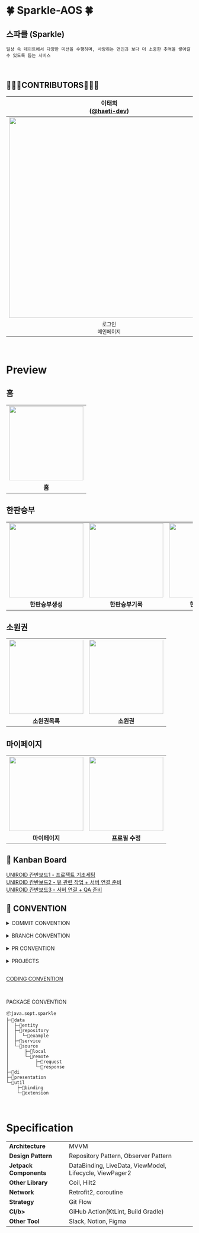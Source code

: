# 🍀 Sparkle-AOS 🍀

## 스파클 (Sparkle)

```
일상 속 데이트에서 다양한 미션을 수행하며, 사랑하는 연인과 보다 더 소중한 추억을 쌓아갈 수 있도록 돕는 서비스
```
<br>

## 🧑🏻‍💻CONTRIBUTORS🧑🏻‍💻
| 이태희<br/>([@haeti-dev](https://github.com/haeti-dev)) | 이동기<br/>([@rkdmf1026](https://github.com/rkdmf1026)) | 이준희<br/>([@l2zh](https://github.com/l2zh)) | 김수빈<br/>([@sub101](https://github.com/sub101)) |
| :---: | :---: | :---: | :---: |
| <img width="540"  src="https://github.com/sub101/Study-Kotlin/assets/58244158/25713f24-e44e-4562-93b0-6c604eb056e2"/> | <img width="540"  src="https://github.com/sub101/Study-Kotlin/assets/58244158/e34ed735-e4d1-49d0-952f-71d2b8d0dfbf"/> | <img width="540"  src="https://github.com/sub101/Study-Kotlin/assets/58244158/7685e517-061d-457f-bd6e-6fd5aa360450"/> |<img width="540"  src="https://github.com/sub101/Study-Kotlin/assets/58244158/7344941f-c9c0-465d-9259-15a1fd1550e8"/> |
| `로그인`<br/>`메인페이지` | `한판 승부 페이지`<br/>`장기 승부 페이지` | `히스토리 페이지` | `소원권 페이지`|
<br>

# Preview
 
 ## 홈
<table>
  <tr>
    <td><img width="200" src="https://github.com/ThinLineIT/FavorIt_Android/assets/50603273/65a389cc-2c7b-4f35-b1e9-90045c8ea93b"></td>
  </tr>
  <tr>
    <td align="center"><b>홈</b></td>   
</table> 

 ## 한판승부
<table>
  <tr>
    <td><img width="200" src="https://github.com/ThinLineIT/FavorIt_Android/assets/50603273/177f8f39-05a3-4c3c-9021-7a6ae3d700e1"></td>
      <td><img width="200" src="https://github.com/ThinLineIT/FavorIt_Android/assets/50603273/8af8ced1-3f44-4004-a25c-f2b26394e776"></td>
      <td><img width="200" src="https://github.com/ThinLineIT/FavorIt_Android/assets/50603273/81719de2-aeb9-47da-990a-1b6471fcf3e4"></td>
  </tr>
  <tr>
    <td align="center"><b>한판승부생성</b></td>
    <td align="center"><b>한판승부기록</b></td>  
    <td align="center"><b>한판승부결과</b></td>  
</table>

## 소원권
<table>
  <tr>
    <td><img width="200" src="https://github.com/ThinLineIT/FavorIt_Android/assets/50603273/b76e5d62-40cc-481c-a0b9-97372d30b2a3"></td>
      <td><img width="200" src="https://github.com/ThinLineIT/FavorIt_Android/assets/50603273/11d44b3f-bbc6-4033-b465-5852854b8653g"></td>
  </tr>
  <tr>
    <td align="center"><b>소원권목록</b></td>
    <td align="center"><b>소원권</b></td>  
</table> 

## 마이페이지
<table>
  <tr>
    <td><img width="200" src="https://github.com/ThinLineIT/FavorIt_Android/assets/50603273/89a2fbd4-cfdf-4f3a-bb7a-04f6f640f560"></td>
      <td><img width="200" src="https://github.com/ThinLineIT/FavorIt_Android/assets/50603273/1652107d-4600-4c03-801d-19cbc24d625c"></td>
  </tr>
  <tr>
    <td align="center"><b>마이페이지</b></td>
    <td align="center"><b>프로필 수정</b></td>  
</table> 


## 📅 Kanban Board
[UNIROID 칸반보드1 - 프로젝트 기초세팅](https://github.com/orgs/U-is-Ni-in-Korea/projects/1)  
[UNIROID 칸반보드2 - 뷰 관련 작업 + 서버 연결 준비](https://github.com/orgs/U-is-Ni-in-Korea/projects/2)  
[UNIROID 칸반보드3 - 서버 연결 + QA 준비](https://github.com/orgs/U-is-Ni-in-Korea/projects/4)
<br>

## 📝 CONVENTION
<details>
<summary>COMMIT CONVENTION</summary>
<div markdown="1">
<br>

```
#이슈번호 / 한국말 또는 영어로 알아볼 수 있게
```

</div>
</details>

<br>

<details>
<summary>BRANCH CONVENTION</summary>
<div markdown="1">
<br>

- **main** : 배포시 사용할 브랜치
- **develop** : feature 브랜치가 합쳐진 브랜치, 가장 완벽하고 최신의 코드가 있어야함
- **feature** : 구현할 이슈를 만들고 해당 작업을 추가, 구현, 개선하는 브랜치
```
feature/{#이슈번호}-이슈내용
```
<br>

</div>
</details>

<br>


<details>
<summary>PR CONVENTION</summary>
<div markdown="1">
<br>

```
템플릿 사용하고, 시연 영상이나 캡쳐본 필수 첨부!!  
적절한 라벨 사용으로 네이밍 대체  
```
```
Approve 2개 이상이어야 merge 가능!!
되도록이면 PR 올라온 당일에 코드리뷰 달아주기!!
```
</div>
</details>
<br>


<details>
<summary>PROJECTS</summary>
<div markdown="1">
<br>

```
To do
- 이슈를 추가할 때 프로젝트를 선택하고 생성하면 자동으로  To-do 안에 들어간다. 

In Progress
- PR을 만들면 자동으로 추가된다.  

Done
- 이슈, PR이 닫히면 자동으로 추가된다.  
```

</div>
</details>
<br>

[CODING CONVENTION](https://kotlinlang.org/docs/coding-conventions.html#names-for-backing-properties)

<br>

PACKAGE CONVENTION

```
📦java.sopt.sparkle
├─📂data
│  ├─📂entity
│  ├─📂repository
│  │  └─📂example
│  ├─📂service
│  └─📂source
│      ├─📂local
│      └─📂remote
│          ├─📂request
│          └─📂response
├─📂di
├─📂presentation
└─📂util
    ├─📂binding
    └─📂extension
```
<br>

# Specification
<table class="tg">
<tbody>
  <tr>
    <td><b>Architecture</b></td>
    <td>MVVM</td>
  </tr>
  <tr>
    <td><b>Design Pattern</b></td>
    <td>Repository Pattern, Observer Pattern</td>
  </tr>
<tr>
    <td><b>Jetpack Components</b></td>
<td>DataBinding, LiveData, ViewModel, Lifecycle, ViewPager2 </td>
</tr>
<tr>
    <td><b>Other Library</b></td>
<td> Coil, Hilt2 </td>
</tr>
<tr>
    <td><b>Network</b></td>
<td>Retrofit2, coroutine</td>
</tr>
<tr>
    <td><b>Strategy</b></td>
<td>Git Flow</td>
</tr>
<tr>
    <td><b>CI/b></td>
<td>GiHub Action(KtLint, Build Gradle)</td>
</tr>
<tr>
    <td><b>Other Tool</b></td>
<td>Slack, Notion, Figma</td>
</tr>
